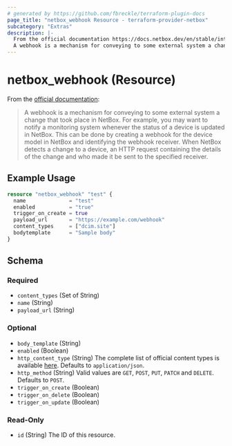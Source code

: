 ```yaml
---
# generated by https://github.com/fbreckle/terraform-plugin-docs
page_title: "netbox_webhook Resource - terraform-provider-netbox"
subcategory: "Extras"
description: |-
  From the official documentation https://docs.netbox.dev/en/stable/integrations/webhooks/:
  A webhook is a mechanism for conveying to some external system a change that took place in NetBox. For example, you may want to notify a monitoring system whenever the status of a device is updated in NetBox. This can be done by creating a webhook for the device model in NetBox and identifying the webhook receiver. When NetBox detects a change to a device, an HTTP request containing the details of the change and who made it be sent to the specified receiver.
---
```


# netbox_webhook (Resource)

From the [official documentation](https://docs.netbox.dev/en/stable/integrations/webhooks/):

> A webhook is a mechanism for conveying to some external system a change that took place in NetBox. For example, you may want to notify a monitoring system whenever the status of a device is updated in NetBox. This can be done by creating a webhook for the device model in NetBox and identifying the webhook receiver. When NetBox detects a change to a device, an HTTP request containing the details of the change and who made it be sent to the specified receiver.

## Example Usage

```terraform
resource "netbox_webhook" "test" {
  name              = "test"
  enabled           = "true"
  trigger_on_create = true
  payload_url       = "https://example.com/webhook"
  content_types     = ["dcim.site"]
  bodytemplate      = "Sample body"
}
```

<!-- schema generated by tfplugindocs -->
## Schema

### Required

- `content_types` (Set of String)
- `name` (String)
- `payload_url` (String)

### Optional

- `body_template` (String)
- `enabled` (Boolean)
- `http_content_type` (String) The complete list of official content types is available [here](https://www.iana.org/assignments/media-types/media-types.xhtml). Defaults to `application/json`.
- `http_method` (String) Valid values are `GET`, `POST`, `PUT`, `PATCH` and `DELETE`. Defaults to `POST`.
- `trigger_on_create` (Boolean)
- `trigger_on_delete` (Boolean)
- `trigger_on_update` (Boolean)

### Read-Only

- `id` (String) The ID of this resource.


